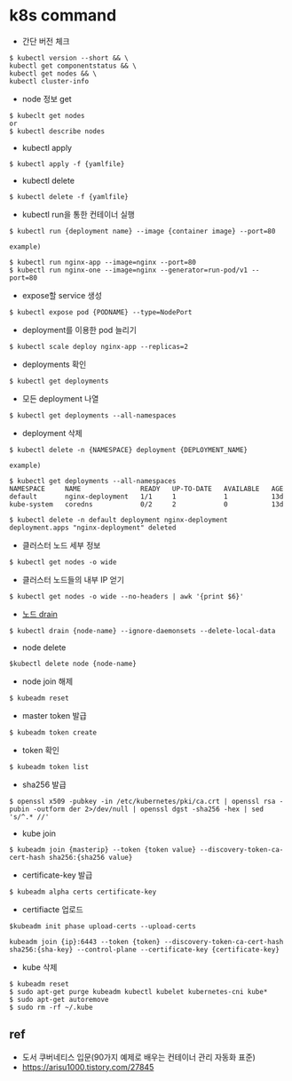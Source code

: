 # k8s command

- 간단 버전 체크
```
$ kubectl version --short && \
kubectl get componentstatus && \
kubectl get nodes && \
kubectl cluster-info
```

- node 정보 get
```
$ kubeclt get nodes
or
$ kubectl describe nodes
```

- kubectl apply
```
$ kubectl apply -f {yamlfile}
```

- kubectl delete
```
$ kubectl delete -f {yamlfile}
```

- kubectl run을 통한 컨테이너 실행
```
$ kubectl run {deployment name} --image {container image} --port=80

example)

$ kubectl run nginx-app --image=nginx --port=80
$ kubectl run nginx-one --image=nginx --generator=run-pod/v1 -- port=80
```

- expose할 service 생성
```
$ kubectl expose pod {PODNAME} --type=NodePort
```

- deployment를 이용한 pod 늘리기
```
$ kubectl scale deploy nginx-app --replicas=2
```

- deployments 확인
```
$ kubectl get deployments
```

- 모든 deployment 나열
```
$ kubectl get deployments --all-namespaces
```

- deployment 삭제
```
$ kubectl delete -n {NAMESPACE} deployment {DEPLOYMENT_NAME}

example)

$ kubectl get deployments --all-namespaces
NAMESPACE     NAME               READY   UP-TO-DATE   AVAILABLE   AGE
default       nginx-deployment   1/1     1            1           13d
kube-system   coredns            0/2     2            0           13d

$ kubectl delete -n default deployment nginx-deployment
deployment.apps "nginx-deployment" deleted
```

- 클러스터 노드 세부 정보
```
$ kubectl get nodes -o wide
```

- 클러스터 노드들의 내부 IP 얻기
```
$ kubectl get nodes -o wide --no-headers | awk '{print $6}'
```


- [노드 drain](https://discuss.kubernetes.io/t/not-able-to-join-node-to-master/7123/6)
```
$ kubectl drain {node-name} --ignore-daemonsets --delete-local-data
```

- node delete
```
$kubectl delete node {node-name}
```

- node join 해제
```
$ kubeadm reset
```

- master token 발급
```
$ kubeadm token create
```

- token 확인
```
$ kubeadm token list
```

- sha256 발급
```
$ openssl x509 -pubkey -in /etc/kubernetes/pki/ca.crt | openssl rsa -pubin -outform der 2>/dev/null | openssl dgst -sha256 -hex | sed 's/^.* //'
```

- kube join
```
$ kubeadm join {masterip} --token {token value} --discovery-token-ca-cert-hash sha256:{sha256 value}
```

- certificate-key 발급
```
$ kubeadm alpha certs certificate-key
```

- certifiacte 업로드
```
$kubeadm init phase upload-certs --upload-certs
```

```
kubeadm join {ip}:6443 --token {token} --discovery-token-ca-cert-hash sha256:{sha-key} --control-plane --certificate-key {certificate-key}
```

- kube 삭제
```
$ kubeadm reset
$ sudo apt-get purge kubeadm kubectl kubelet kubernetes-cni kube*
$ sudo apt-get autoremove
$ sudo rm -rf ~/.kube
```

## ref
- 도서 쿠버네티스 입문(90가지 예제로 배우는 컨테이너 관리 자동화 표준)
- https://arisu1000.tistory.com/27845